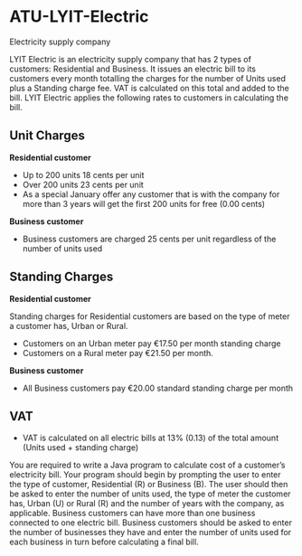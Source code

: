 # ATU-LYIT-Electric
Electricity supply company

LYIT Electric is an electricity supply company that has 2 types of customers: Residential and Business.
It issues an electric bill to its customers every month totalling the charges for the number of Units
used plus a Standing charge fee. VAT is calculated on this total and added to the bill. LYIT Electric
applies the following rates to customers in calculating the bill.

## Unit Charges

**Residential customer**
* Up to 200 units 18 cents per unit
* Over 200 units 23 cents per unit
* As a special January offer any customer that is with the company for more than 3 years will get the first 200 units for free (0.00 cents)

**Business customer**
* Business customers are charged 25 cents per unit regardless of the number of units used

## Standing Charges

**Residential customer** <br/>

Standing charges for Residential customers are based on the type of meter a customer has, Urban or Rural.
* Customers on an Urban meter pay €17.50 per month standing charge
* Customers on a Rural meter pay €21.50 per month.

**Business customer**
* All Business customers pay €20.00 standard standing charge per month

## VAT
* VAT is calculated on all electric bills at 13% (0.13) of the total amount (Units used + standing charge)

You are required to write a Java program to calculate cost of a customer’s electricity bill. Your
program should begin by prompting the user to enter the type of customer, Residential (R) or
Business (B). The user should then be asked to enter the number of units used, the type of meter
the customer has, Urban (U) or Rural (R) and the number of years with the company, as applicable.
Business customers can have more than one business connected to one electric bill. Business
customers should be asked to enter the number of businesses they have and enter the number of
units used for each business in turn before calculating a final bill.

